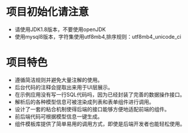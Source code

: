 # 项目初始化请注意
* 请使用JDK1.8版本，不要使用openJDK
* 使用mysql8版本，字符集使用utf8mb4,排序规则：utf8mb4_unicode_ci


# 项目特色
* 遵循简洁规则并避免大量注解的使用。
* 后台代码的注释会提取出来用于UI层展示。
* 在示例应用没有写一行SQL代码吗，因为已经封装了完善的数据操作接口。
* 解析后的各种模型信息可被渲染成列表和表单组件进行调用。
* 设计了一套的粘合机制使得后端的接口能够方便地适配前端的组件。
* 前后端代码可根据模型信息一键生成。
* 组件模板库提供了简单易用的调用方式，即使是后端开发者也能轻松使用。

